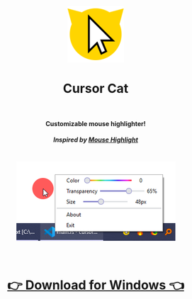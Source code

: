 <h1 align="center">
  <a href="https://github.com/girkovarpa/cursor-cat">
    <img src="sciter/png/128x128.png" alt="Cursor Cat"/>
  </a>
  <br/><br/>
  Cursor Cat
  <br/>
  <br/>
</h1>

<h4 align="center">Customizable mouse highlighter!</h4>
<h5 align="center"><i>Inspired by <a href="https://catnip5.itch.io/mouse-highlight">Mouse Highlight</a></i></h5>

<h1 align="center">
  <img src="screenshot.png" alt="screenshot" /></a><br/><br/>
</h1>

<h1 align="center">
  <a href="https://girkovarpa.itch.io/cursor-cat">
  👉 Download for Windows 👈</a>
</h1>
